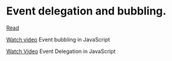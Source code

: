 # Event delegation and bubbling.

[Read](https://vegibit.com/javascript-event-propagation-and-bubbling/)

[Watch video](https://www.youtube.com/watch?v=KaHZdW02Tg0) Event bubbling in JavaScript

[Watch Video](https://www.youtube.com/watch?v=aZ3JWv0ofuA) Event Delegation in JavaScript
